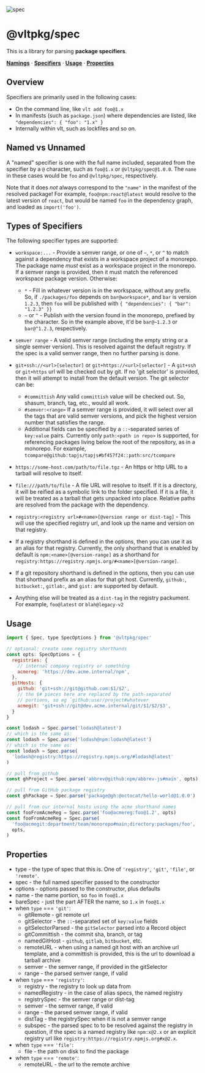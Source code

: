 ![spec](https://github.com/user-attachments/assets/39f3e98d-ad31-4efc-882c-1fe75c115507)

# @vltpkg/spec

This is a library for parsing **package specifiers**.

**[Namings](#named-vs-unnamed)** ·
**[Specifiers](#types-of-specifiers)** · **[Usage](#usage)** ·
**[Properties](#properties)**

## Overview

Specifiers are primarily used in the following cases:

- On the command line, like `vlt add foo@1.x`
- In manifests (such as `package.json`) where dependencies are listed,
  like `"dependencies": { "foo": "1.x" }`
- Internally within vlt, such as lockfiles and so on.

## Named vs Unnamed

A "named" specifier is one with the full name included, separated from
the specifier by a `@` character, such as `foo@1.x` or
`@vltpkg/spec@1.0.0`. The `name` in these cases would be `foo` and
`@vltpkg/spec`, respectively.

Note that it does _not_ always correspond to the `"name"` in the
manifest of the resolved package! For example, `foo@npm:react@latest`
would resolve to the latest version of `react`, but would be named
`foo` in the dependency graph, and loaded as `import('foo')`.

## Types of Specifiers

The following specifier types are supported:

- `workspace:...` - Provide a semver range, or one of `~`, `*`, or `^`
  to match against a dependency that exists in a workspace project of
  a monorepo. The package name _must_ exist as a workspace project in
  the monorepo. If a semver range is provided, then it must match the
  referenced workspace package version. Otherwise:

  - `*` - Fill in whatever version is in the workspace, without any
    prefix. So, if `./packages/foo` depends on `bar@workspace*`, and
    `bar` is version `1.2.3`, then `foo` will be published with
    `{ "dependencies": { "bar": "1.2.3" }}`
  - `~` or `^` - Publish with the version found in the monorepo,
    prefixed by the character. So in the example above, it'd be
    `bar@~1.2.3` or `bar@^1.2.3`, respectively.

- `semver range` - A valid semver range (including the empty string or
  a single semver version). This is resolved against the default
  registry. If the spec is a valid semver range, then no further
  parsing is done.

- `git+ssh://<url>[selector]` or `git+https://<url>[selector]` - A
  `git+ssh` or `git+https` url will be checked out by git. If no 'git
  selector' is provided, then it will attempt to install from the
  default version. The git selector can be:

  - `#committish` Any valid `committish` value will be checked out.
    So, shasum, branch, tag, etc., would all work.
  - `#semver:<range>` If a semver range is provided, it will select
    over all the tags that are valid semver versions, and pick the
    highest version number that satisfies the range.
  - Additional fields can be specified by a `::`-separated series of
    `key:value` pairs. Currently only `path:<path in repo>` is
    supported, for referencing packages living below the root of the
    repository, as in a monorepo. For example,
    `tcompare@github:tapjs/tapjs#bf457f24::path:src/tcompare`

- `https://some-host.com/path/to/file.tgz` - An https or http URL to a
  tarball will resolve to itself.

- `file:///path/to/file` - A file URL will resolve to itself. If it is
  a directory, it will be reified as a symbolic link to the folder
  specified. If it is a file, it will be treated as a tarball that
  gets unpacked into place. Relative paths are resolved from the
  package with the dependency.

- `registry:<registry url>#<name>[@version range or dist-tag]` - This
  will use the specified registry url, and look up the name and
  version on that registry.

- If a registry shorthand is defined in the options, then you can use
  it as an alias for that registry. Currently, the only shorthand that
  is enabled by default is `npm:<name>[@version-range]` as a shorthand
  for `registry:https://registry.npmjs.org/#<name>[@version-range]`.

- If a git repository shorthand is defined in the options, then you
  can use that shorthand prefix as an alias for that git host.
  Currently, `github:`, `bitbucket:`, `gitlab:`, and `gist:` are
  supported by default.

- Anything else will be treated as a `dist-tag` in the registry
  packument. For example, `foo@latest` or `blah@legacy-v2`

## Usage

```js
import { Spec, type SpecOptions } from '@vltpkg/spec'

// optional: create some registry shorthands
const opts: SpecOptions = {
  registries: {
    // internal company registry or something
    acmereg: 'https://dev.acme.internal/npm',
  },
  gitHosts: {
    github: 'git+ssh://git@github.com:$1/$2',
    // the $# pieces here are replaced by the path-separated
    // portions, so eg `github:user/project#whatever
    acmegit: 'git+ssh://git@dev.acme.internal/git/$1/$2/$3',
  }
}

const lodash = Spec.parse('lodash@latest')
// which is the same as:
const lodash = Spec.parse('lodash@npm:lodash@latest')
// which is the same as:
const lodash = Spec.parse(
  'lodash@registry:https://registry.npmjs.org/#lodash@latest'
)

// pull from github
const ghProject = Spec.parse('abbrev@github:npm/abbrev-js#main', opts)

// pull from GitHub package registry
const ghPackage = Spec.parse('package@gh:@octocat/hello-world@1.0.0')

// pull from our internal hosts using the acme shorthand names
const fooFromAcmeReg = Spec.parse('foo@acmereg:foo@1.2', opts)
const fooFromAcmeReg = Spec.parse(
  'foo@acmegit:department/team/monorepo#main;directory:packages/foo',
  opts,
)
```

## Properties

- type - the type of spec that this is. One of `'registry'`, `'git'`,
  `'file'`, or `'remote'`.
- spec - the full named specifier passed to the constructor
- options - options passed to the constructor, plus defaults
- name - the name portion, so `foo` in `foo@1.x`
- bareSpec - just the part AFTER the name, so `1.x` in `foo@1.x`
- when `type` === `'git'`:
  - gitRemote - git remote url
  - gitSelector - the `::`-separated set of `key:value` fields
  - gitSelectorParsed - the `gitSelector` parsed into a Record object
  - gitCommittish - the commit sha, branch, or tag
  - namedGitHost - `github`, `gitlab`, `bitbucket`, etc.
  - remoteURL - when using a named git host with an archive url
    template, and a committish is provided, this is the url to
    download a tarball archive
  - semver - the semver range, if provided in the gitSelector
  - range - the parsed semver range, if valid
- when `type` === `'registry'`:
  - registry - the registry to look up data from
  - namedRegistry - in the case of alias specs, the named registry
  - registrySpec - the semver range or dist-tag
  - semver - the semver range, if valid
  - range - the parsed semver range, if valid
  - distTag - the registrySpec when it is not a semver range
  - subspec - the parsed spec to to be resolved against the registry
    in question, if the spec is a named registry like `npm:x@2.x` or
    an explicit registry url like
    `registry:https://registry.npmjs.org#x@2.x`.
- when `type` === `'file'`:
  - file - the path on disk to find the package
- when `type` === `'remote'`:
  - remoteURL - the url to the remote archive

